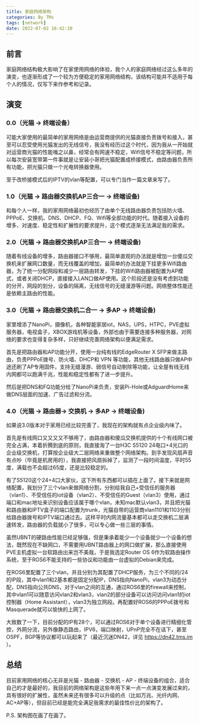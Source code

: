 ```yaml
---
title: 家庭网络架构
categories: By TMs
tags: [network]
date: 2022-07-02 16:42:10
---
```


## 前言

家庭网络结构极大影响了在家使用网络的体验，我个人的家庭网络经过这么多年的演变，也逐渐形成了一个较为方便稳定的家用网络结构，该结构可能并不适用于每个人的情况，仅写下来作参考和记录。

## 演变

### 0.0（光猫 -> 终端设备）

可能大家使用的最简单的家用网络是由运营商提供的光猫直接负责拨号和接入，甚至可以忍受使用光猫发出的无线信号，我没有经历过这个时代，因为我从一开始就对运营商光猫的性能嗤之以鼻，经常会有网速不稳定，Wifi信号不稳定等问题，所以每次安装宽带第一件事就是让安装小哥把光猫配置成桥接模式，由路由器负责所有功能，把光猫只做一个光电转换器使用。

至于改桥接模式后的IPTV的vlan等配置，可以专门当作一篇文章来写了。

### 1.0（光猫 -> 路由器交换机AP三合一 -> 终端设备)

和每个人一样，我的家用网络最初也经历了由单个无线路由器负责包括防火墙、PPPoE、交换机、DNS、DHCP、FQ、Wifi等全部功能的时代。随着接入设备的增多、对速度、稳定性和扩展性的要求提升，这个模式逐渐无法满足我的需求。

### 2.0（光猫 -> 路由器交换机AP三合一 -> 终端设备)

随着有线设备的增多，路由器接口不够用，最简单直观的办法就是增加一台傻瓜交换机来扩展网口数量，而无线覆盖的增加，最简单的办法就是下挂更多Wifi路由器，为了统一分配网段和减少一层路由转发，下挂的Wifi路由器被配置为AP模式，或者关闭DHCP，直接接入LAN口做AP使用。这个阶段还是没有考虑到功能的分开，网段的划分，设备的隔离，无线信号的无缝漫游等问题。网络整体性能还是依赖主路由的性能。

### 3.0（光猫 -> 路由器交换机二合一 -> 多AP -> 终端设备)

家里增添了NanoPi，摄像机，各种智能家居iot，NAS，UPS，HTPC，PVE虚拟服务器，电视盒子，XBOX游戏机等设备，外部也由于需要连接多种服务器，对网络的要求也变得复杂多样，只好继续完善网络架构以便满足需求。

首先是把路由器和AP功能分开，使用一台纯有线的EdgeRouter X SFP来做主路由，负责PPPoE拨号、防火墙、DHCP和 VPN 等功能，其他无线路由器只做AP中途还刷了AP专用固件，支持无缝漫游、弱信号自动剔除等功能，让全屋有线无线内网都可以跑满千兆，性能和稳定性都有了进一步提升。

然后是把DNS和FQ功能分给了NanoPi来负责，安装Pi-Hole或AdguardHome来做DNS层面的加速、广告过滤和分流。

### 4.0（光猫 -> 路由器-> 交换机 -> 多AP -> 终端设备)

如果说3.0版本对于家用已经比较完善了，我现在的架构就有点企业级内味了。

首先是有线网口又又又又不够用了，由路由器和傻瓜交换机提供的十个有线网口被完全占满，本着折腾到底的原则，我直接淘了一台H3C S5120 24电口+4光口的企业级交换机，打算按企业级大二层网络来重做整个网络架构。到手发现风扇声音有点吵（毕竟是机房用的），我直接把风扇拆掉了，监测了一段时间温度，平时55度，满载也不会超过65度，还是比较稳定的。

有了S5120这个24+4口大家伙，这下所有东西都可以插在上面了。接下来就是网络配置，我划分了三个vlan来做网络分割，分别给我自己+受信任的服务器（vlan1）、不受信任的iot设备（vlan2）、不受信任的Guest（vlan3）使用，通过端口和mac地址来识别设备应该属于哪个vlan，未知mac默认vlan3，并且把光猫和路由器和IPTV盒子的端口配置为trunk，光猫自带的运营商vlan1101和1103分别给路由器拨号和IPTV端口通过去。这样平时内网流量基本都可以走交换机二层满速转发，路由器的负载就小了很多，可以专心做一些三层的事情。

虽然UBNT的硬路由性能已经足够强，但是秉承着能少一个设备就少一个设备的想法，既然现在不缺网口，不需要用UBNT路由器上的网口做扩展，那么直接使用PVE主机虚拟一台软路由出来岂不美哉，于是我选定Router OS 6作为软路由操作系统，至于ROS6不能支持的一些协议和功能由一台虚拟的Debian来完成。

在ROS6里配置了三个vlan，并且分别为其配置了DHCP服务，为三个不同的/24的IP段，其中vlan1和2基本都是固定分配IP，DNS指向NanoPi，vlan3为动态分配，DNS指向公共DNS，对于vlan之间的互通，通过ROS6里的firewall来控制，其中vlan1可以随意访问vlan2和vlan3，vlan2的部分设备可以访问访问vlan1的iot控制器（Home Assistant），vlan3为独立网段。再配置好ROS6的PPPoE拨号和Masquerade就可以愉快的上网了。

大致数了一下，目前分配的IP有28个，可以通过ROS6对于单个设备进行精细化管控，外网分流，另外像静态路由，IPV6，端口映射，UPnP完全不在话下，甚至OSPF，BGP等协议都可以玩起来了（最近沉迷DN42，详见 https://dn42.tms.im ）。

## 总结

目前家用网络的核心无非是光猫 - 路由器 - 交换机 - AP - 终端设备的组合，适合自己的才是最好的，我目前的网络架构是这些年用下来一点一点演变发展过来的，具有很好的扩展性，虽然未来还有很多可以升级的点（比如万兆、光纤内网、AC+AP等），但目前已经是能完全满足我需求的最佳性价比的架构了。

P.S.  架构图在画了在画了。